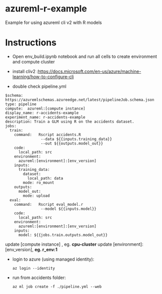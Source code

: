 # azureml-r-example
Example for using azureml cli v2 with R models

# Instructions
- Open env_build.ipynb notebook and run all cells to create environment and compute cluster 
- install cliv2 :https://docs.microsoft.com/en-us/azure/machine-learning/how-to-configure-cli

- double check pipeline.yml

```
$schema: https://azuremlschemas.azureedge.net/latest/pipelineJob.schema.json
type: pipeline
compute:  azureml:[compute instance]
display_name: r-accidents-example
experiment_name: r-accidents-example
description: Train a GLM using R on the accidents dataset.  
jobs:
  train:
    command:   Rscript accidents.R
                --data ${{inputs.training_data}}
                --out ${{outputs.model_out}}
    code:
      local_path: src
    environment:
      azureml:[environment]:[env_version]
    inputs:
      training_data:
        dataset: 
          local_path: data
        mode: ro_mount
    outputs:
      model_out:
        mode: upload
  eval:
    command:   Rscript eval_model.r
                --model ${{inputs.model}}
    code:
      local_path: src
    environment:
      azureml:[environment]:[env_version]
    inputs:
      model: ${{jobs.train.outputs.model_out}}

```
update [compute instance] , eg. <b>cpu-cluster</b>
update [environment]:[env_version], <b>eg. r_env:1</b>

- login to azure (using managed identity):

  <code>az login --identity</code>

- run from accidents folder: 
  
  <code>az ml job create -f ./pipeline.yml --web</code>
